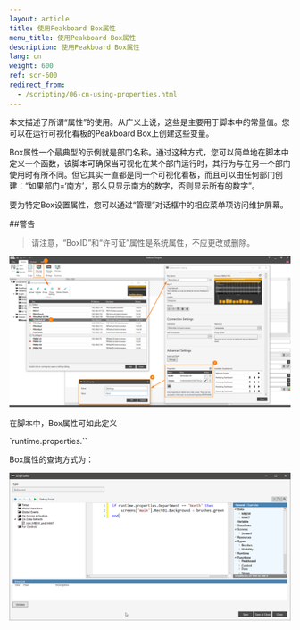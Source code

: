 ```yaml
---
layout: article
title: 使用Peakboard Box属性
menu_title: 使用Peakboard Box属性
description: 使用Peakboard Box属性
lang: cn
weight: 600
ref: scr-600
redirect_from:
  - /scripting/06-cn-using-properties.html
---
```

本文描述了所谓“属性”的使用。从广义上说，这些是主要用于脚本中的常量值。您可以在运行可视化看板的Peakboard Box上创建这些变量。

Box属性一个最典型的示例就是部门名称。通过这种方式，您可以简单地在脚本中定义一个函数，该脚本可确保当可视化在某个部门运行时，其行为与在另一个部门使用时有所不同。但它其实一直都是同一个可视化看板，而且可以由任何部门创建：“如果部门=‘南方’，那么只显示南方的数字，否则显示所有的数字”。

要为特定Box设置属性，您可以通过“管理”对话框中的相应菜单项访问维护屏幕。

##警告
>
> 请注意，“BoxID”和“许可证”属性是系统属性，不应更改或删除。

![image_1](/assets/images/scripting/properties/Properties_02.png)

在脚本中，Box属性可如此定义

`runtime.properties.<MyBoxProperty>``

Box属性的查询方式为：

![image_1](/assets/images/scripting/properties/Properties_03.png)
